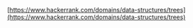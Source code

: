 [https://www.hackerrank.com/domains/data-structures/trees](https://www.hackerrank.com/domains/data-structures/trees)
